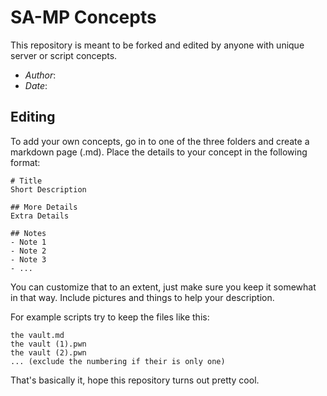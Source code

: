 # SA-MP Concepts
This repository is meant to be forked and edited by anyone with unique server or script concepts.

- *Author*:
- *Date*:

## Editing
To add your own concepts, go in to one of the three folders and create a markdown page (.md). Place the details to your concept in the following format:

```text
# Title
Short Description 

## More Details
Extra Details 

## Notes
- Note 1
- Note 2
- Note 3
- ...
```

You can customize that to an extent, just make sure you keep it somewhat in that way. Include pictures and things to help your description.

For example scripts try to keep the files like this:

```text
the vault.md
the vault (1).pwn
the vault (2).pwn
... (exclude the numbering if their is only one)
```

That's basically it, hope this repository turns out pretty cool.
